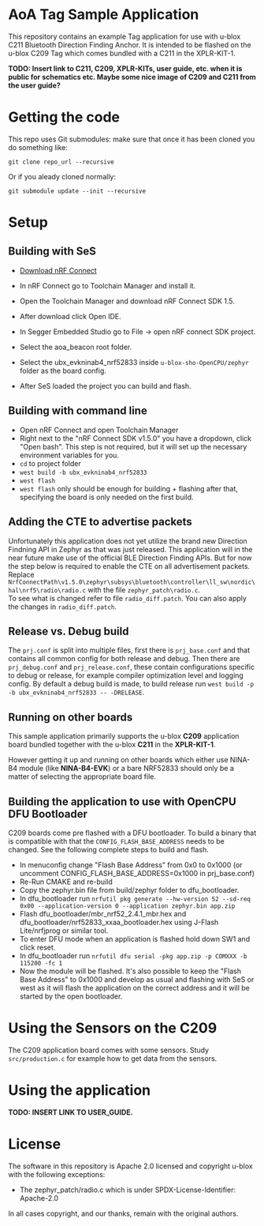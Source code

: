 # AoA Tag Sample Application
This repository contains an example Tag application for use with u-blox C211 Bluetooth Direction Finding Anchor. It is intended to be flashed on the u-blox C209 Tag which comes bundled with a C211 in the XPLR-KIT-1. 

**TODO: Insert link to C211, C209, XPLR-KITs, user guide, etc. when it is public for schematics etc. Maybe some nice image of C209 and C211 from the user guide?**

# Getting the code
This repo uses Git submodules: make sure that once it has been cloned you do something like:

`git clone repo_url --recursive`

Or if you aleady cloned normally:

`git submodule update --init --recursive`

# Setup
## Building with SeS
- [Download nRF Connect](https://developer.nordicsemi.com/nRF_Connect_SDK/doc/1.5.1/nrf/gs_assistant.html#gs-assistant)
- In nRF Connect go to Toolchain Manager and install it.
- Open the Toolchain Manager and download nRF Connect SDK 1.5.
- After download click Open IDE.
- In Segger Embedded Studio go to File -> open nRF connect SDK project.
- Select the aoa_beacon root folder.
- Select the ubx_evkninab4_nrf52833 inside `u-blox-sho-OpenCPU/zephyr` folder as the board config.

- After SeS loaded the project you can build and flash.


## Building with command line
- Open nRF Connect and open Toolchain Manager
- Right next to the "nRF Connect SDK v1.5.0" you have a dropdown, click "Open bash". This step is not required, but it will set up the necessary environment variables for you.
- `cd` to project folder
- `west build -b ubx_evkninab4_nrf52833`
- `west flash` 
- `west flash` only should be enough for building + flashing after that, specifying the board is only needed on the first build. 

## Adding the CTE to advertise packets
Unfortunately this application does not yet utilize the brand new Direction Findning API in Zephyr as that was just released. This application will in the near future make use of the official BLE Direction Finding APIs. But for now the step below is required to enable the CTE on all advertisement packets.
Replace `NrfConnectPath\v1.5.0\zephyr\subsys\bluetooth\controller\ll_sw\nordic\hal\nrf5\radio\radio.c` with the file `zephyr_patch\radio.c`.  
To see what is changed refer to file `radio_diff.patch`. You can also apply the changes in `radio_diff.patch`.

## Release vs. Debug build
The `prj.conf` is split into multiple files, first there is `prj_base.conf` and that contains all common config for both release and debug.
Then there are `prj_debug.conf` and `prj_release.conf`, these contain configurations specific to debug or release, for example compiler optimization level and logging config. By default a debug build is made, to build release run `west build -p -b ubx_evkninab4_nrf52833 -- -DRELEASE`.

## Running on other boards
This sample application primarily supports the u-blox **C209** application board bundled together with the u-blox **C211** in the **XPLR-KIT-1**. 

However getting it up and running on other boards which either use NINA-B4 module (like **NINA-B4-EVK**) or a bare NRF52833 should only be a matter of selecting the appropriate board file.

## Building the application to use with OpenCPU DFU Bootloader
C209 boards come pre flashed with a DFU bootloader. To build a binary that is compatible with that the `CONFIG_FLASH_BASE_ADDRESS` needs to be changed. See the following complete steps to build and flash.
- In menuconfig change "Flash Base Address" from 0x0 to 0x1000 (or uncomment CONFIG_FLASH_BASE_ADDRESS=0x1000 in prj_base.conf)
- Re-Run CMAKE and re-build
- Copy the zephyr.bin file from build/zephyr folder to dfu_bootloader.
- In dfu_bootloader run `nrfutil pkg generate --hw-version 52 --sd-req 0x00 --application-version 0 --application zephyr.bin app.zip`
- Flash dfu_bootloader/mbr_nrf52_2.4.1_mbr.hex and dfu_bootloader/nrf52833_xxaa_bootloader.hex using J-Flash Lite/nrfjprog or similar tool.
- To enter DFU mode when an application is flashed hold down SW1 and click reset.
- In dfu_bootloader run `nrfutil dfu serial -pkg app.zip -p COMXXX -b 115200 -fc 1`
- Now the module will be flashed. It's also possible to keep the "Flash Base Address" to 0x1000 and develop as usual and flashing with SeS or west as it will flash the application on the correct address and it will be started by the open bootloader.

# Using the Sensors on the C209
The C209 application board comes with some sensors. Study `src/production.c` for example how to get data from the sensors.

# Using the application
**TODO: INSERT LINK TO USER_GUIDE.**

# License
The software in this repository is Apache 2.0 licensed and copyright u-blox with the following exceptions:
- The zephyr_patch/radio.c which is under SPDX-License-Identifier: Apache-2.0

In all cases copyright, and our thanks, remain with the original authors.

